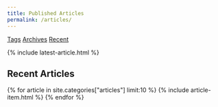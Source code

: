 ```yaml
---
title: Published Articles
permalink: /articles/
---
```


<a class="button" href="/tags/">Tags</a>
<a class="button" href="/archives">Archives</a>
<a class="button" href="#recent-articles">Recent</a>

{% include latest-article.html %}

## Recent Articles
{% for article in site.categories["articles"] limit:10 %}
{% include article-item.html %}
{% endfor %}
